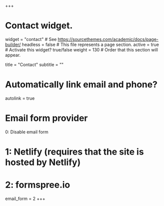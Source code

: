 +++
# Contact widget.
widget = "contact"  # See https://sourcethemes.com/academic/docs/page-builder/
headless = false  # This file represents a page section.
active = true  # Activate this widget? true/false
weight = 130  # Order that this section will appear.

title = "Contact"
subtitle = ""

# Automatically link email and phone?
autolink = true

# Email form provider
   0: Disable email form
#   1: Netlify (requires that the site is hosted by Netlify)
#   2: formspree.io
email_form = 2
+++

